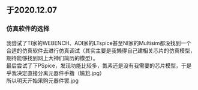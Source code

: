 ## 于2020.12.07  
### 仿真软件的选择  
我尝试了TI家的WEBENCH、ADI家的LTspice甚至NI家的Multisim都没找到一个合适的仿真软件去进行仿真调试（其实主要是我懒得自己建相关芯片的仿真模型，期待能够找到网上大神们简历的模型）。  
最后尝试了下PSpice，发现功能比较多，氮素还是没有我需要的芯片模型，于是乎我决定直接分离元器件手撸（尴尬.jpg）  
所以明天开始采购元器件罢.jpg

